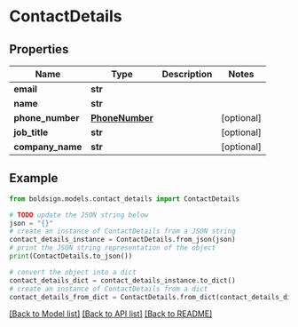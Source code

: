 # ContactDetails


## Properties

Name | Type | Description | Notes
------------ | ------------- | ------------- | -------------
**email** | **str** |  | 
**name** | **str** |  | 
**phone_number** | [**PhoneNumber**](PhoneNumber.md) |  | [optional] 
**job_title** | **str** |  | [optional] 
**company_name** | **str** |  | [optional] 

## Example

```python
from boldsign.models.contact_details import ContactDetails

# TODO update the JSON string below
json = "{}"
# create an instance of ContactDetails from a JSON string
contact_details_instance = ContactDetails.from_json(json)
# print the JSON string representation of the object
print(ContactDetails.to_json())

# convert the object into a dict
contact_details_dict = contact_details_instance.to_dict()
# create an instance of ContactDetails from a dict
contact_details_from_dict = ContactDetails.from_dict(contact_details_dict)
```
[[Back to Model list]](../README.md#documentation-for-models) [[Back to API list]](../README.md#documentation-for-api-endpoints) [[Back to README]](../README.md)



